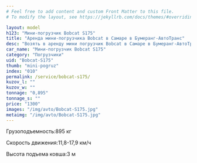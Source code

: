 ```yaml
---
# Feel free to add content and custom Front Matter to this file.
# To modify the layout, see https://jekyllrb.com/docs/themes/#overriding-theme-defaults

layout: model
h123: "Мини-погрузчик Bobcat S175"
title: "Аренда мини-погрузчика Bobcat в Самаре в Бумеранг-АвтоТранс"
desc: "Возять в аренду мини погрузчик Bobcat в Самаре в Бумеранг-АвтоТранс"
car_name: "Мини-погрузчик Bobcat S175"
category: "Погрузчики"
uid: "Bobcat-S175"
thumb: "mini-pogruz"
index: "010"
permalink: /service/bobcat-s175/
kuzov_l: ""
kuzov_w: ""
tonnage: "0,895"
tonnage_s: ""
price: "1300"
images: "/img/avto/Bobcat-S175.jpg"
metaimg: "/img/avto/Bobcat-S175.jpg"
---
```


<p><span>Грузоподъемность:</span><span>895 кг</span></p>

<p><span>Скорость движения:</span><span>11,8-17,9 км/ч</span></p>

<p><span>Высота подъема ковша:</span><span>3 м</span></p>
